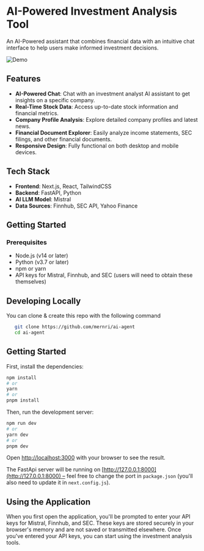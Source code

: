 # AI-Powered Investment Analysis Tool

An AI-Powered assistant that combines financial data with an intuitive chat interface to help users make informed investment decisions.

![Demo](public/demo.gif)

## Features

- **AI-Powered Chat**: Chat with an investment analyst AI assistant to get insights on a specific company.
- **Real-Time Stock Data**: Access up-to-date stock information and financial metrics.
- **Company Profile Analysis**: Explore detailed company profiles and latest news.
- **Financial Document Explorer**: Easily analyze income statements, SEC filings, and other financial documents.
- **Responsive Design**: Fully functional on both desktop and mobile devices.

## Tech Stack

- **Frontend**: Next.js, React, TailwindCSS
- **Backend**: FastAPI, Python
- **AI LLM Model**: Mistral
- **Data Sources**: Finnhub, SEC API, Yahoo Finance

## Getting Started

### Prerequisites

- Node.js (v14 or later)
- Python (v3.7 or later)
- npm or yarn
- API keys for Mistral, Finnhub, and SEC (users will need to obtain these themselves)


## Developing Locally

You can clone & create this repo with the following command

```bash
   git clone https://github.com/mernri/ai-agent
   cd ai-agent
```

## Getting Started

First, install the dependencies:

```bash
npm install
# or
yarn
# or
pnpm install
```

Then, run the development server:

```bash
npm run dev
# or
yarn dev
# or
pnpm dev
```

Open [http://localhost:3000](http://localhost:3000) with your browser to see the result.

The FastApi server will be running on [http://127.0.0.1:8000](http://127.0.0.1:8000) – feel free to change the port in `package.json` (you'll also need to update it in `next.config.js`).


## Using the Application

When you first open the application, you'll be prompted to enter your API keys for Mistral, Finnhub, and SEC.
These keys are stored securely in your browser's memory and are not saved or transmitted elsewhere.
Once you've entered your API keys, you can start using the investment analysis tools.